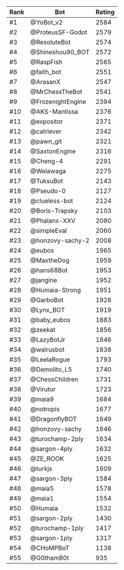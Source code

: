 Rank|Bot|Rating
---|---|---
#1|@YoBot_v2|2584
#2|@ProteusSF-Godot|2579
#3|@ResoluteBot|2574
#4|@Shineshou90_BOT|2572
#5|@RaspFish|2565
#6|@faith_bot|2551
#7|@ArasanX|2547
#8|@MrChessTheBot|2541
#9|@FrozenightEngine|2394
#10|@AKS-Mantissa|2376
#11|@expositor|2371
#12|@catriever|2342
#13|@pawn_git|2321
#14|@SaxtonEngine|2316
#15|@Cheng-4|2291
#16|@Weiawaga|2275
#17|@TuksuBot|2143
#18|@Pseudo-0|2127
#19|@clueless-bot|2124
#20|@Boris-Trapsky|2103
#21|@Phalanx-XXV|2080
#22|@simpleEval|2060
#23|@honzovy-sachy-2|2008
#24|@eubos|1965
#25|@MaxtheDog|1959
#26|@hans68Bot|1953
#27|@jangine|1952
#28|@Humaia-Strong|1951
#29|@GarboBot|1928
#30|@Lynx_BOT|1919
#31|@baby_eubos|1883
#32|@zeekat|1856
#33|@LazyBotJr|1846
#34|@walrusbot|1838
#35|@LeelaRogue|1793
#36|@Demolito_L5|1740
#37|@ChessChildren|1731
#38|@Virutor|1723
#39|@maia9|1684
#40|@notropis|1677
#41|@DragonflyBOT|1649
#42|@honzovy-sachy|1646
#43|@turochamp-2ply|1634
#44|@sargon-4ply|1632
#45|@ZE_ROOK|1625
#46|@turkjs|1609
#47|@sargon-3ply|1584
#48|@maia5|1578
#49|@maia1|1554
#50|@Humaia|1532
#51|@sargon-2ply|1430
#52|@turochamp-1ply|1417
#53|@sargon-1ply|1317
#54|@CHoMPBoT|1138
#55|@G0thamB0t|935

